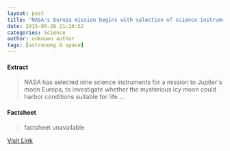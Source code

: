 ```yaml
---
layout: post
title: "NASA's Europa mission begins with selection of science instruments"
date: 2015-05-26 21:20:52
categories: Science
author: unknown author
tags: [astronomy & space]
---
```



#### Extract
>NASA has selected nine science instruments for a mission to Jupiter's moon Europa, to investigate whether the mysterious icy moon could harbor conditions suitable for life....

#### Factsheet
>factsheet unavailable

[Visit Link](http://phys.org/news351879636.html)


